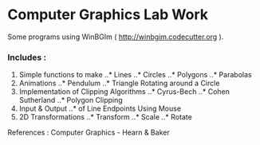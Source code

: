 # Computer Graphics Lab Work

Some programs using WinBGIm ( http://winbgim.codecutter.org ).

### Includes :

1. Simple functions to make
..* Lines
..* Circles
..* Polygons
..* Parabolas
2. Animations
..* Pendulum
..* Triangle Rotating around a Circle
3. Implementation of Clipping Algorithms
..* Cyrus-Bech
..* Cohen Sutherland
..* Polygon Clipping
4. Input & Output
..* of Line Endpoints Using Mouse
5. 2D Transformations
..* Transform
..* Scale
..* Rotate

References : Computer Graphics - Hearn & Baker
